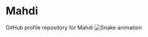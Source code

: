 # Mahdi
GitHub profile repository for Mahdi
<img src="https://raw.githubusercontent.com/Mahdi/Mahdi/output/snake.svg" alt="Snake animation" />
